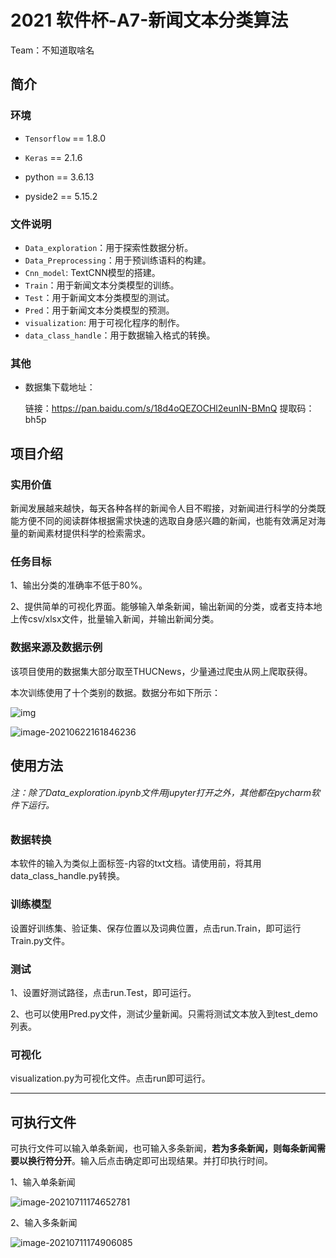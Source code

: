 # 2021 软件杯-A7-新闻文本分类算法
Team：不知道取啥名
## 简介
### 环境
* `Tensorflow` == 1.8.0

* `Keras` == 2.1.6

* python == 3.6.13

* pyside2 == 5.15.2

  
### 文件说明
* `Data_exploration`：用于探索性数据分析。
* `Data_Preprocessing`：用于预训练语料的构建。
* `Cnn_model`:   TextCNN模型的搭建。
* `Train`：用于新闻文本分类模型的训练。
* `Test`：用于新闻文本分类模型的测试。
* `Pred`：用于新闻文本分类模型的预测。
* `visualization`: 用于可视化程序的制作。
* `data_class_handle`：用于数据输入格式的转换。
### 其他
* 数据集下载地址： 

  链接：https://pan.baidu.com/s/18d4oQEZOCHl2eunIN-BMnQ 
  提取码：bh5p
## 项目介绍
### 实用价值
新闻发展越来越快，每天各种各样的新闻令人目不暇接，对新闻进行科学的分类既能方便不同的阅读群体根据需求快速的选取自身感兴趣的新闻，也能有效满足对海量的新闻素材提供科学的检索需求。
### 任务目标
1、输出分类的准确率不低于80%。

2、提供简单的可视化界面。能够输入单条新闻，输出新闻的分类，或者支持本地上传csv/xlsx文件，批量输入新闻，并输出新闻分类。

### 数据来源及数据示例

该项目使用的数据集大部分取至THUCNews，少量通过爬虫从网上爬取获得。

本次训练使用了十个类别的数据。数据分布如下所示：



![img](file:///C:/Users/CHC-ST~1/AppData/Local/Temp/msohtmlclip1/01/clip_image002.jpg)

![image-20210622161846236](C:\Users\chc-stars\AppData\Roaming\Typora\typora-user-images\image-20210622161846236.png)

## 使用方法
###### 注：除了Data_exploration.ipynb文件用jupyter打开之外，其他都在pycharm软件下运行。

### 数据转换

本软件的输入为类似上面标签-内容的txt文档。请使用前，将其用data_class_handle.py转换。

### 训练模型
设置好训练集、验证集、保存位置以及词典位置，点击run.Train，即可运行Train.py文件。

### 测试

1、设置好测试路径，点击run.Test，即可运行。

2、也可以使用Pred.py文件，测试少量新闻。只需将测试文本放入到test_demo列表。

### 可视化

visualization.py为可视化文件。点击run即可运行。



------------------------------------------------------------------------------------------------------------------------------------------------------

## 可执行文件

可执行文件可以输入单条新闻，也可输入多条新闻，**若为多条新闻，则每条新闻需要以换行符分开**。输入后点击确定即可出现结果。并打印执行时间。



1、输入单条新闻

![image-20210711174652781](C:\Users\chc-stars\AppData\Roaming\Typora\typora-user-images\image-20210711174652781.png)



2、输入多条新闻

![image-20210711174906085](C:\Users\chc-stars\AppData\Roaming\Typora\typora-user-images\image-20210711174906085.png)

